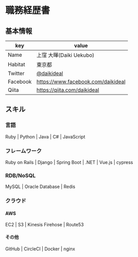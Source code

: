 # 職務経歴書

## 基本情報

|key|value|
|---|---|
|Name|上窪 大暉(Daiki Uekubo)|
|Habitat|東京都|
|Twitter|[@daikideal](https://twitter.com/daikideal)|
|Facebook|https://www.facebook.com/daikideal|
|Qiita|https://qiita.com/daikideal|

## スキル

### 言語

Ruby | Python | Java | C# | JavaScript

### フレームワーク

Ruby on Rails | Django | Spring Boot | .NET | Vue.js | cypress

### RDB/NoSQL

MySQL | Oracle Database | Redis

### クラウド

#### AWS

EC2 | S3 | Kinesis Firehose | Route53

#### その他

GitHub | CircleCI | Docker | nginx
